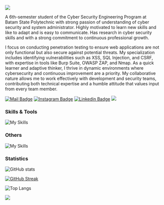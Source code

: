 <img src="https://capsule-render.vercel.app/api?type=waving&color=0:3a8296,100:091519&height=150&text=Hi,%20I'm%20Muhammad%20Farhandi%20Rahim&fontSize=50&fontColor=61DAFB&fontAlignY=45&animation=twinkling&desc=Penetration%20Tester%20and%20Cyber%20Security%20Enthusiast&descSize=30&descAlignY=85&section=header" />

A 6th-semester student of the Cyber Security Engineering Program at Batam State Polytechnic with strong passion of  understanding of cyber security and system administrator. Highly motivated to learn new skills and like to adapt and is easy to communicate. Has research in cyber security skills and with a strong commitment to continuous professional growth.

I focus on conducting penetration testing to ensure web applications are not only functional but also secure against potential threats. My specialization includes identifying vulnerabilities such as XSS, SQL Injection, and CSRF, with expertise in tools like Burp Suite, OWASP ZAP, and Nmap. As a quick learner and adaptive thinker, I thrive in dynamic environments where cybersecurity and continuous improvement are a priority. My collaborative nature allows me to work effectively with development and security teams, contributing both technical expertise and a humble attitude that values input from every team member.

[![Mail Badge](https://img.shields.io/badge/-m.farhandirahim@gmail.com-dc2626?style=flat&labelColor=dc2626&logo=gmail&logoColor=white)](mailto:m.farhandirahim@gmail.com)
[![Instagram Badge](https://img.shields.io/badge/-@andifarhan2-c026d3?style=flat&labelColor=c026d3&logo=instagram&logoColor=white)](https://instagram.com/goan.hans) 
[![Linkedin Badge](https://img.shields.io/badge/mfarhandi-rahim-0284c7?style=flat&labelColor=0284c7&logo=linkedin&logoColor=white)](https://www.linkedin.com/in/m-farhandi-rahim-649031352/)
[![](https://img.shields.io/github/followers/kelvinprayoga46?label=GitHub%20Followers)](https://github.com/kelvinprayoga46)


### Skills & Tools

![My Skills](https://skillicons.dev/icons?perline=12&i=html,css,grafana,ai,js,mysql,php,postman,prometheus,py,redhat,selenium,ubuntu,androidstudio)

### Others

![My Skills](https://skillicons.dev/icons?i=github,netlify,stackoverflow)

### Statistics

![GitHub stats](https://github-readme-stats.vercel.app/api?username=kelvinprayoga46&theme=react&show_icons=true&)

[![GitHub Streak](https://github-readme-streak-stats.herokuapp.com?user=kelvinprayoga46&theme=react&card_width=470)](https://git.io/streak-stats)

![Top Langs](https://github-readme-stats.vercel.app/api/top-langs/?username=kelvinprayoga46&card_width=495&langs_count=7&layout=compact&theme=react)



<img src="https://capsule-render.vercel.app/api?type=waving&color=0:4daec8,100:091519&height=100&section=footer" />
